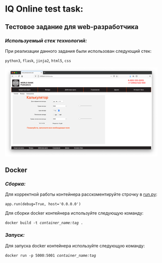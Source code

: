 # IQ Online test task:
## Тестовое задание для web-разработчика
### *Используемый стек технологий:*
При реализации данного задания были использован следующий стек:

<code>python3</code>, <code>flask</code>, <code>jinja2</code>, <code>html5</code>, <code>css</code>

![](preview/preview.png)

## Docker
### *Сборка:*
Для корректной работы контейнера расскоментируйте строчку в [run.py](https://github.com/froOst23/iq-online-test-task/blob/master/run.py):

<code>app.run(debug=True, host='0.0.0.0')</code>

Для сборки docker контейнера используйте следующую команду:

<code>docker build -t *container_name:tag* .</code>

### *Запуск:*

Для запуска docker контейнера используйте 
следующую команду:

<code>docker run -p 5000:5001 *container_name:tag*</code>
